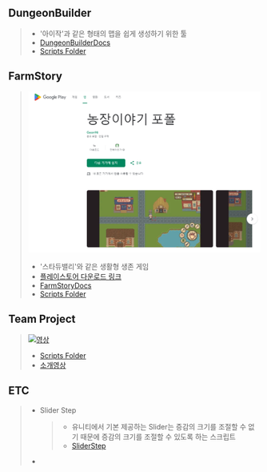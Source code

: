 ## DungeonBuilder
> - '아이작'과 같은 형태의 맵을 쉽게 생성하기 위한 툴
> - [DungeonBuilderDocs](https://github.com/xcb00/Portfolios/blob/main/Folder/DungeonBuilderDocs.md)
> - [Scripts Folder](https://github.com/xcb00/Portfolios/tree/main/Folder/Scripts/DungeonBuilder)

## FarmStory
> [![다운로드](https://raw.githubusercontent.com/xcb00/Portfolios/main/Folder/Resources/FarmStory.png)](https://play.google.com/store/apps/details?id=com.geon.farmstory)
> - '스타듀밸리'와 같은 생활형 생존 게임
> - [플레이스토어 다운로드 링크](https://play.google.com/store/apps/details?id=com.geon.farmstory)
> - [FarmStoryDocs](https://github.com/xcb00/Portfolios/blob/main/Folder/FarmStoryDocs.md)
> - [Scripts Folder](https://github.com/xcb00/Portfolios/tree/main/Folder/Scripts/Farmstory)

## Team Project
> [![영상](http://img.youtube.com/vi/baY5OeMPuSk/0.jpg)](https://youtu.be/baY5OeMPuSk?t=0s)
> - [Scripts Folder](https://github.com/xcb00/Portfolios/tree/main/Folder/Scripts/TeamProject)
> - [소개영상](https://www.youtube.com/watch?v=baY5OeMPuSk)

## ETC
> - Slider Step
>   > - 유니티에서 기본 제공하는 Slider는 증감의 크기를 조절할 수 없기 때문에 증감의 크기를 조절할 수 있도록 하는 스크립트
>   > - [SliderStep](https://github.com/xcb00/Portfolios/blob/main/Folder/SliderStep.md)
> - 

